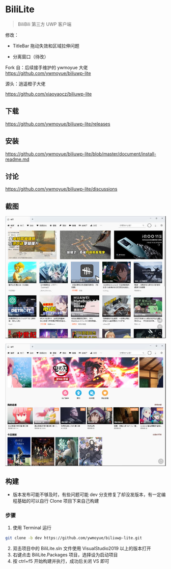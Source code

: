 <!-- # BiliLite

由于个人原因，该项目停止维护，有兴趣的可以自行Fork维护。

其他客户端推荐：

@Richasy云之幻大佬开发的UWP，很好看也很好用

https://github.com/Richasy/Bili.Uwp

哔哩哔哩官方客户端，现在体验也很好了，建议大家去试试

https://app.bilibili.com/

感谢大家6年多以来的支持。 -->

# BiliLite

> BiliBili 第三方 UWP 客户端

修改：

- TitleBar 拖动失效和区域拉伸问题

- 分离窗口（待改）

Fork 自：后续接手维护的 ywmoyue 大佬
https://github.com/ywmoyue/biliuwp-lite

源头：逍遥橙子大佬

https://github.com/xiaoyaocz/biliuwp-lite

## 下载

https://github.com/ywmoyue/biliuwp-lite/releases

## 安装

https://github.com/ywmoyue/biliuwp-lite/blob/master/document/install-readme.md

## 讨论

https://github.com/ywmoyue/biliuwp-lite/discussions

## 截图

![](./document/_img/readme-img-01.jpg)

![](./document/_img/readme-img-02.jpg)

## 构建

- 版本发布可能不够及时，有些问题可能 dev 分支修复了却没发版本，有一定编程基础的可以自行 Clone 项目下来自己构建

### 步骤

1. 使用 Terminal 运行

```sh
git clone -b dev https://github.com/ywmoyue/biliuwp-lite.git
```

2. 双击项目中的 BiliLite.sln 文件使用 VisualStudio2019 以上的版本打开
3. 右键点击 BiliLite.Packages 项目，选择设为启动项目
4. 按 ctrl+f5 开始构建并执行，成功后关闭 VS 即可
